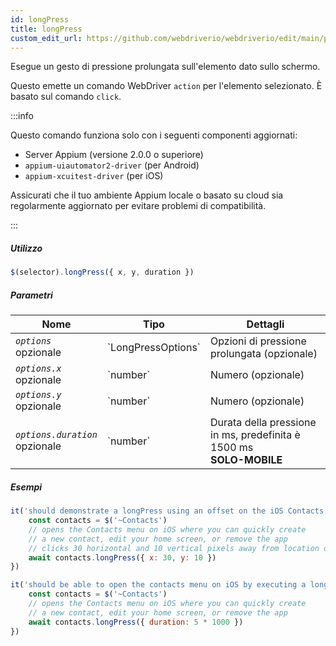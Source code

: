 ```yaml
---
id: longPress
title: longPress
custom_edit_url: https://github.com/webdriverio/webdriverio/edit/main/packages/webdriverio/src/commands/mobile/longPress.ts
---
```


Esegue un gesto di pressione prolungata sull'elemento dato sullo schermo.

Questo emette un comando WebDriver `action` per l'elemento selezionato. È basato sul comando `click`.

:::info

Questo comando funziona solo con i seguenti componenti aggiornati:
 - Server Appium (versione 2.0.0 o superiore)
 - `appium-uiautomator2-driver` (per Android)
 - `appium-xcuitest-driver` (per iOS)

Assicurati che il tuo ambiente Appium locale o basato su cloud sia regolarmente aggiornato per evitare problemi di compatibilità.

:::

##### Utilizzo

```js
$(selector).longPress({ x, y, duration })
```

##### Parametri

<table>
  <thead>
    <tr>
      <th>Nome</th><th>Tipo</th><th>Dettagli</th>
    </tr>
  </thead>
  <tbody>
    <tr>
      <td><code><var>options</var></code><br /><span className="label labelWarning">opzionale</span></td>
      <td>`LongPressOptions`</td>
      <td>Opzioni di pressione prolungata (opzionale)</td>
    </tr>
    <tr>
      <td><code><var>options.x</var></code><br /><span className="label labelWarning">opzionale</span></td>
      <td>`number`</td>
      <td>Numero (opzionale)</td>
    </tr>
    <tr>
      <td><code><var>options.y</var></code><br /><span className="label labelWarning">opzionale</span></td>
      <td>`number`</td>
      <td>Numero (opzionale)</td>
    </tr>
    <tr>
      <td><code><var>options.duration</var></code><br /><span className="label labelWarning">opzionale</span></td>
      <td>`number`</td>
      <td>Durata della pressione in ms, predefinita è 1500 ms <br /><strong>SOLO-MOBILE</strong></td>
    </tr>
  </tbody>
</table>

##### Esempi

```js title="longpress.offset.js"
it('should demonstrate a longPress using an offset on the iOS Contacts icon', async () => {
    const contacts = $('~Contacts')
    // opens the Contacts menu on iOS where you can quickly create
    // a new contact, edit your home screen, or remove the app
    // clicks 30 horizontal and 10 vertical pixels away from location of the icon (from center point of element)
    await contacts.longPress({ x: 30, y: 10 })
})

```

```js title="longpress.example.js"
it('should be able to open the contacts menu on iOS by executing a longPress of 5 seconds', async () => {
    const contacts = $('~Contacts')
    // opens the Contacts menu on iOS where you can quickly create
    // a new contact, edit your home screen, or remove the app
    await contacts.longPress({ duration: 5 * 1000 })
})
```